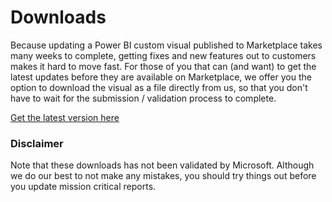 # Downloads

Because updating a Power BI custom visual published to Marketplace takes many weeks to complete, getting fixes and new features out to customers makes it hard to move fast.
For those of you that can (and want) to get the latest updates before they are available on Marketplace, we offer you the option to download the visual as a file directly from us, so that you don't have to wait for the submission / validation process to complete.

[Get the latest version here](https://profitbase.com/powerbi)

### Disclaimer

Note that these downloads has not been validated by Microsoft. Although we do our best to not make any mistakes, you should try things out before you update mission critical reports.
